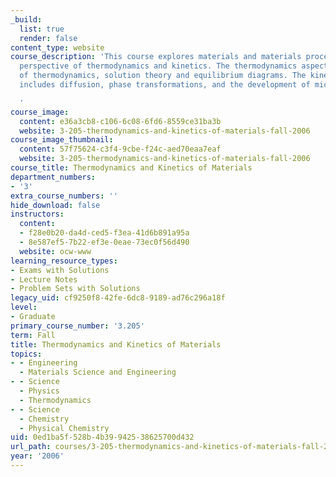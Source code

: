 ```yaml
---
_build:
  list: true
  render: false
content_type: website
course_description: 'This course explores materials and materials processes from the
  perspective of thermodynamics and kinetics. The thermodynamics aspect includes laws
  of thermodynamics, solution theory and equilibrium diagrams. The kinetics aspect
  includes diffusion, phase transformations, and the development of microstructure.

  '
course_image:
  content: e36a3cb8-c106-6c08-6fd6-8559ce31ba3b
  website: 3-205-thermodynamics-and-kinetics-of-materials-fall-2006
course_image_thumbnail:
  content: 57f75624-c3f4-9cbe-f24c-aed70eaa7eaf
  website: 3-205-thermodynamics-and-kinetics-of-materials-fall-2006
course_title: Thermodynamics and Kinetics of Materials
department_numbers:
- '3'
extra_course_numbers: ''
hide_download: false
instructors:
  content:
  - f28e0b20-da4d-ced5-f3ea-41d6b891a95a
  - 8e587ef5-7b22-ef3e-0eae-73ec0f56d490
  website: ocw-www
learning_resource_types:
- Exams with Solutions
- Lecture Notes
- Problem Sets with Solutions
legacy_uid: cf9250f8-42fe-6dc8-9189-ad76c296a18f
level:
- Graduate
primary_course_number: '3.205'
term: Fall
title: Thermodynamics and Kinetics of Materials
topics:
- - Engineering
  - Materials Science and Engineering
- - Science
  - Physics
  - Thermodynamics
- - Science
  - Chemistry
  - Physical Chemistry
uid: 0ed1ba5f-528b-4b39-9425-38625700d432
url_path: courses/3-205-thermodynamics-and-kinetics-of-materials-fall-2006
year: '2006'
---
```

